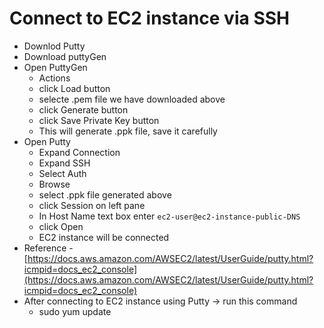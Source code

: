 # Connect to EC2 instance via SSH
* Downlod Putty
* Download puttyGen
* Open PuttyGen
	* Actions
	* click Load button
	* selecte .pem file we have downloaded above
	* click Generate button
	* click Save Private Key button
	* This will generate .ppk file, save it carefully
* Open Putty
	* Expand Connection
	* Expand SSH
	* Select Auth
	* Browse
	* select .ppk file generated above
	* click Session on left pane
	* In Host Name text box enter `ec2-user@ec2-instance-public-DNS`
	* click Open
	* EC2 instance will be connected
* Reference - [https://docs.aws.amazon.com/AWSEC2/latest/UserGuide/putty.html?icmpid=docs_ec2_console](https://docs.aws.amazon.com/AWSEC2/latest/UserGuide/putty.html?icmpid=docs_ec2_console)
* After connecting to EC2 instance using Putty -> run this command
	* sudo yum update